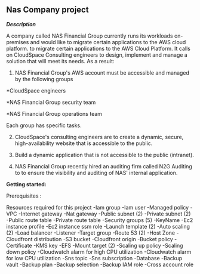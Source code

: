 ## Nas Company project 


***Description***

A company called NAS Financial Group currently runs its workloads on-premises and would like to migrate certain applications to the AWS cloud platform. 
to migrate certain applications to the AWS Cloud Platform. It calls on CloudSpace Consulting engineers to design, implement and manage a solution that will meet its needs.
As a result: 

1) NAS Financial Group's AWS account must be accessible and managed by the following groups

*CloudSpace engineers

*NAS Financial Group security team 

*NAS Financial Group operations team 

Each group has specific tasks.

2) CloudSpace's consulting engineers are to create a dynamic, secure, high-availability website that is accessible to the public.

3) Build a dynamic application that is not accessible to the public (intranet).

4) NAS Financial Group recently hired an auditing firm called N2G Auditing to 
to ensure the visibility and auditing of NAS' internal application.
 
**Getting started:**

Prerequisites : 

Resources required for this project
-Iam  group
-Iam user
-Managed policy
-VPC
-Internet gateway 
-Nat gateway
-Public subnet (2) 
-Private subnet (2) 
-Public route table
-Private route table
-Security groups (5)
-KeyName
-Ec2 instance profile
-Ec2 instance ssm role
-Launch template (2)
-Auto scaling (2)
-Load balancer
-Listener
-Target group
-Route 53 (2) 
-Host Zone
-Cloudfront distribution
-S3 bucket
-Cloudfront origin
-Bucket policy
-Certificate
-KMS key
-EFS
-Mount target (2)
-Scaling up policy
-Scaling down policy
-Cloudwatch alarm for high CPU utilization
-Cloudwatch alarm for low CPU utilization
-Sns topic
-Sns subscription
-Database
-Backup vault
-Backup plan
-Backup selection
-Backup IAM role
-Cross account role
